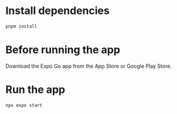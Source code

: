 # Install dependencies

```bash
pnpm install
```

# Before running the app

Download the Expo Go app from the App Store or Google Play Store.

# Run the app

```bash
npx expo start
```
